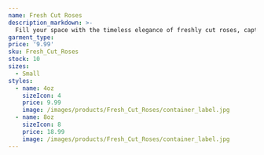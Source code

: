 ```yaml
---
name: Fresh Cut Roses
description_markdown: >-
  Fill your space with the timeless elegance of freshly cut roses, capturing the romance and beauty of a blooming garden.
garment_type:
price: '9.99'
sku: Fresh_Cut_Roses
stock: 10
sizes:
  - Small
styles:
  - name: 4oz
    sizeIcon: 4
    price: 9.99
    image: /images/products/Fresh_Cut_Roses/container_label.jpg
  - name: 8oz
    sizeIcon: 8
    price: 18.99
    image: /images/products/Fresh_Cut_Roses/container_label.jpg
---
```

